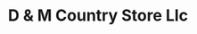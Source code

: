 ---
title: "D & M Country Store Llc"
url: /south-mills/d-and-m-country-store-llc/
shop: convenience
---